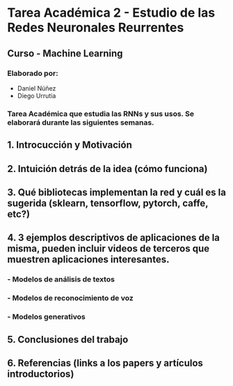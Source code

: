 # Tarea Académica 2 - Estudio de las Redes Neuronales Reurrentes
## Curso - Machine Learning
### Elaborado por:
- Daniel Núñez
- Diego Urrutia

### Tarea Académica que estudia las RNNs y sus usos. Se elaborará durante las siguientes semanas.

## 1. Introcucción y Motivación

## 2. Intuición detrás de la idea (cómo funciona)

## 3. Qué bibliotecas implementan la red y cuál es la sugerida (sklearn, tensorflow, pytorch, caffe, etc?)

## 4. 3 ejemplos descriptivos de aplicaciones de la misma, pueden incluir videos de terceros que muestren aplicaciones interesantes.

### - Modelos de análisis de textos

### - Modelos de reconocimiento de voz

### - Modelos generativos

## 5. Conclusiones del trabajo

## 6. Referencias (links a los papers y artículos introductorios)


